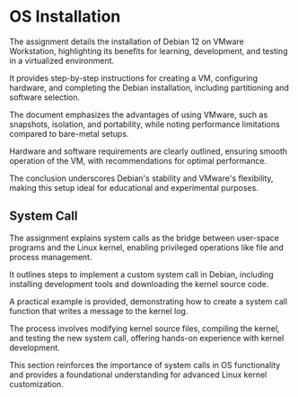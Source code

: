 # OS Installation
The assignment details the installation of Debian 12 on VMware Workstation, highlighting its benefits for learning, development, and testing in a virtualized environment.

It provides step-by-step instructions for creating a VM, configuring hardware, and completing the Debian installation, including partitioning and software selection.

The document emphasizes the advantages of using VMware, such as snapshots, isolation, and portability, while noting performance limitations compared to bare-metal setups.

Hardware and software requirements are clearly outlined, ensuring smooth operation of the VM, with recommendations for optimal performance.

The conclusion underscores Debian's stability and VMware's flexibility, making this setup ideal for educational and experimental purposes.

## System Call
The assignment explains system calls as the bridge between user-space programs and the Linux kernel, enabling privileged operations like file and process management.

It outlines steps to implement a custom system call in Debian, including installing development tools and downloading the kernel source code.

A practical example is provided, demonstrating how to create a system call function that writes a message to the kernel log.

The process involves modifying kernel source files, compiling the kernel, and testing the new system call, offering hands-on experience with kernel development.

This section reinforces the importance of system calls in OS functionality and provides a foundational understanding for advanced Linux kernel customization.
